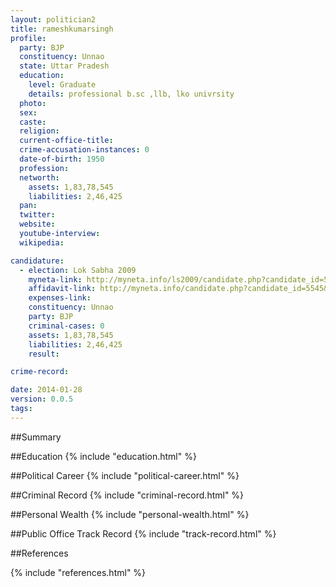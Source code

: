 ```yaml
---
layout: politician2
title: rameshkumarsingh
profile: 
  party: BJP
  constituency: Unnao
  state: Uttar Pradesh
  education: 
    level: Graduate
    details: professional b.sc ,llb, lko univrsity
  photo: 
  sex: 
  caste: 
  religion: 
  current-office-title: 
  crime-accusation-instances: 0
  date-of-birth: 1950
  profession: 
  networth: 
    assets: 1,83,78,545
    liabilities: 2,46,425
  pan: 
  twitter: 
  website: 
  youtube-interview: 
  wikipedia: 

candidature: 
  - election: Lok Sabha 2009
    myneta-link: http://myneta.info/ls2009/candidate.php?candidate_id=5545
    affidavit-link: http://myneta.info/candidate.php?candidate_id=5545&scan=original
    expenses-link: 
    constituency: Unnao 
    party: BJP
    criminal-cases: 0
    assets: 1,83,78,545
    liabilities: 2,46,425
    result:  

crime-record: 

date: 2014-01-28
version: 0.0.5
tags: 
---
```

##Summary


##Education
{% include "education.html" %}


##Political Career
{% include "political-career.html" %}


##Criminal Record
{% include "criminal-record.html" %}


##Personal Wealth
{% include "personal-wealth.html" %}


##Public Office Track Record
{% include "track-record.html" %}


##References


{% include "references.html" %}